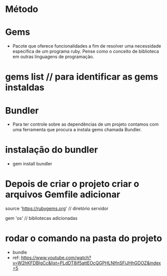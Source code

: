 # Método 

# Gems
* Pacote que oferece funcionalidades a fim de resolver uma necessidade especifica de um programa ruby. Pense como o conceito de biblioteca em outras linguagens de programação.

# gems list // para identificar as gems instaldas 

# Bundler 
* Para ter controle sobre as dependências de um projeto contamos com uma ferramenta que procura a instala gems chamada Bundler.

# instalação do bundler
* gem install bundler

# Depois de criar o projeto criar o arquivos Gemfile adicionar

source 'https://rubygems.org' // diretório servidor

gem 'os' // bibliotecas adicionadas 

# rodar o comando na pasta do projeto
* bundle 
* ref: https://www.youtube.com/watch?v=W2hKFDBlgCc&list=PLdDT8if5attEOcQGPHLNIfnSFiJHhGDOZ&index=5
